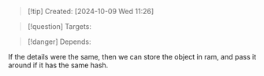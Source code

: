 
>[!tip] Created: [2024-10-09 Wed 11:26]

>[!question] Targets: 

>[!danger] Depends: 

If the details were the same, then we can store the object in ram, and pass it around if it has the same hash.